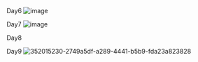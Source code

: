 Day6
![image](https://github.com/user-attachments/assets/d313ec43-5127-4948-a11b-5533a8db622e)


Day7
![image](https://github.com/user-attachments/assets/037c5df7-9343-4d6e-93b3-a301440151d7)

Day8

Day9
![352015230-2749a5df-a289-4441-b5b9-fda23a823828](https://github.com/user-attachments/assets/ece66ebd-7dc6-4dfd-afbb-d9ffe8d9318e)
